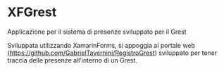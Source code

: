 # XFGrest
Applicazione per il sistema di presenze sviluppato per il Grest

Sviluppata utilizzando XamarinForms, si appoggia al portale web (https://github.com/GabrielTavernini/RegistroGrest) sviluppato per tener traccia delle presenze all'interno di un Grest.
